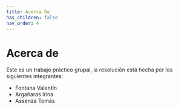 ```yaml
---
title: Acerca De
has_children: false
nav_order: 4
---
```


# Acerca de

Este es un trabajo práctico grupal, la resolución está hecha por los siguientes integrantes:

* Fontana Valentín
* Argañaras Irina
* Assenza Tomás
